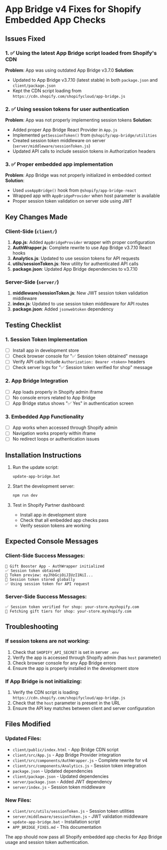 # App Bridge v4 Fixes for Shopify Embedded App Checks

## Issues Fixed

### 1. ✅ Using the latest App Bridge script loaded from Shopify's CDN
**Problem**: App was using outdated App Bridge v3.7.0
**Solution**: 
- Updated to App Bridge v3.7.10 (latest stable) in both `package.json` and `client/package.json`
- Kept the CDN script loading from `https://cdn.shopify.com/shopifycloud/app-bridge.js`

### 2. ✅ Using session tokens for user authentication
**Problem**: App was not properly implementing session tokens
**Solution**:
- Added proper App Bridge React Provider in `App.js`
- Implemented `getSessionToken()` from `@shopify/app-bridge/utilities`
- Created session token middleware on server (`server/middleware/sessionToken.js`)
- Updated API calls to include session tokens in Authorization headers

### 3. ✅ Proper embedded app implementation
**Problem**: App Bridge was not properly initialized in embedded context
**Solution**:
- Used `useAppBridge()` hook from `@shopify/app-bridge-react`
- Wrapped app with `AppBridgeProvider` when host parameter is available
- Proper session token validation on server side using JWT

## Key Changes Made

### Client-Side (`client/`)
1. **App.js**: Added `AppBridgeProvider` wrapper with proper configuration
2. **AuthWrapper.js**: Complete rewrite to use App Bridge v3.7.10 React hooks
3. **Analytics.js**: Updated to use session tokens for API requests
4. **utils/sessionToken.js**: New utility for authenticated API calls
5. **package.json**: Updated App Bridge dependencies to v3.7.10

### Server-Side (`server/`)
1. **middleware/sessionToken.js**: New JWT session token validation middleware
2. **index.js**: Updated to use session token middleware for API routes
3. **package.json**: Added `jsonwebtoken` dependency

## Testing Checklist

### 1. Session Token Implementation
- [ ] Install app in development store
- [ ] Check browser console for "✅ Session token obtained" message
- [ ] Verify API calls include `Authorization: Bearer <token>` headers
- [ ] Check server logs for "✅ Session token verified for shop" message

### 2. App Bridge Integration
- [ ] App loads properly in Shopify admin iframe
- [ ] No console errors related to App Bridge
- [ ] App Bridge status shows "✅ Yes" in authentication screen

### 3. Embedded App Functionality
- [ ] App works when accessed through Shopify admin
- [ ] Navigation works properly within iframe
- [ ] No redirect loops or authentication issues

## Installation Instructions

1. Run the update script:
   ```bash
   update-app-bridge.bat
   ```

2. Start the development server:
   ```bash
   npm run dev
   ```

3. Test in Shopify Partner dashboard:
   - Install app in development store
   - Check that all embedded app checks pass
   - Verify session tokens are working

## Expected Console Messages

### Client-Side Success Messages:
```
🚀 Gift Booster App - AuthWrapper initialized
✅ Session token obtained
🎫 Token preview: eyJhbGciOiJIUzI1NiI...
💾 Session token stored globally
✅ Using session token for API request
```

### Server-Side Success Messages:
```
✅ Session token verified for shop: your-store.myshopify.com
📖 Fetching gift tiers for shop: your-store.myshopify.com
```

## Troubleshooting

### If session tokens are not working:
1. Check that `SHOPIFY_API_SECRET` is set in server `.env`
2. Verify the app is accessed through Shopify admin (has `host` parameter)
3. Check browser console for any App Bridge errors
4. Ensure the app is properly installed in the development store

### If App Bridge is not initializing:
1. Verify the CDN script is loading: `https://cdn.shopify.com/shopifycloud/app-bridge.js`
2. Check that the `host` parameter is present in the URL
3. Ensure the API key matches between client and server configuration

## Files Modified

### Updated Files:
- `client/public/index.html` - App Bridge CDN script
- `client/src/App.js` - App Bridge Provider integration
- `client/src/components/AuthWrapper.js` - Complete rewrite for v4
- `client/src/components/Analytics.js` - Session token integration
- `package.json` - Updated dependencies
- `client/package.json` - Updated dependencies
- `server/package.json` - Added JWT dependency
- `server/index.js` - Session token middleware

### New Files:
- `client/src/utils/sessionToken.js` - Session token utilities
- `server/middleware/sessionToken.js` - JWT validation middleware
- `update-app-bridge.bat` - Installation script
- `APP_BRIDGE_FIXES.md` - This documentation

The app should now pass all Shopify embedded app checks for App Bridge usage and session token authentication.